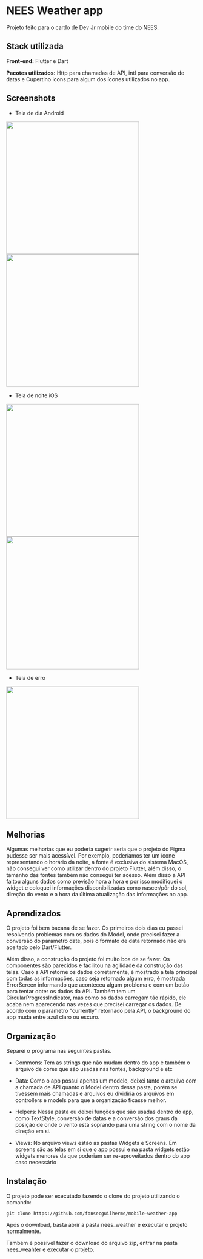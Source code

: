 
# NEES Weather app 

Projeto feito para o cardo de Dev Jr mobile do time do NEES.


## Stack utilizada

**Front-end:** Flutter e Dart

**Pacotes utilizados:** Http para chamadas de API, intl para conversão de datas e Cupertino icons para algum dos ícones utilizados no app.


## Screenshots

* Tela de dia Android
<p float="left">
  <img src="https://github.com/fonsecguilherme/mobile-weather-app/blob/main/nees_weather/screenshots/androidSC01.jpg" width="350" />
  <img src="https://github.com/fonsecguilherme/mobile-weather-app/blob/main/nees_weather/screenshots/androidSC02.jpg" width="350" />
</p>

* Tela de noite iOS
<p float="left">
  <img src="https://github.com/fonsecguilherme/mobile-weather-app/blob/main/nees_weather/screenshots/iosSC01.png" width="350" />
  <img src="https://github.com/fonsecguilherme/mobile-weather-app/blob/main/nees_weather/screenshots/iosSC02.png" width="350" />
</p>

* Tela de erro
<p float="left">
  <img src="https://github.com/fonsecguilherme/mobile-weather-app/blob/main/nees_weather/screenshots/errorSC.png" width="350" />
</p>

## Melhorias

Algumas melhorias que eu poderia sugerir seria que o projeto do Figma pudesse ser mais acessível. Por exemplo, poderíamos ter um ícone representando o horário da noite, a fonte é exclusiva do sistema MacOS, não consegui ver como utilizar dentro do projeto Flutter, além disso, o tamanho das fontes também não consegui ter acesso. Além disso a API faltou alguns dados como previsão hora a hora e por isso modifiquei o widget e coloquei informações disponibilizadas como nascer/pôr do sol, direção do vento e a hora da última atualização das informações no app.


## Aprendizados

O projeto foi bem bacana de se fazer. Os primeiros dois dias eu passei resolvendo problemas com os dados do Model, onde precisei fazer a conversão do parametro date, pois o formato de data retornado não era aceitado pelo Dart/Flutter. 

Além disso, a construção do projeto foi muito boa de se fazer. Os componentes são parecidos e facilitou na agilidade da construção das telas. Caso a API retorne os dados corretamente, é mostrado a tela principal com todas as informações, caso seja retornado algum erro, é mostrada ErrorScreen informando que aconteceu algum problema e com um botão para tentar obter os dados da API. Também tem um CircularProgressIndicator, mas como os dados carregam tão rápido, ele acaba nem aparecendo nas vezes que precisei carregar os dados. De acordo com o parametro "currently" retornado pela API, o background do app muda entre azul claro ou escuro.


## Organização
Separei o programa nas seguintes pastas.

* Commons: Tem as strings que não mudam dentro do app e também o arquivo de cores que são usadas nas fontes, background e etc

* Data: Como o app possui apenas um modelo, deixei tanto o arquivo com a chamada de API quanto o Model dentro dessa pasta, porém se tivessem mais chamadas e arquivos eu dividiria os arquivos em controllers e models para que a organização ficasse melhor.

* Helpers: Nessa pasta eu deixei funções que são usadas dentro do app, como TextStyle, conversão de datas e a conversão dos graus da posição de onde o vento está soprando para uma string com o nome da direção em si.

* Views: No arquivo views estão as pastas Widgets e Screens. Em screens são as telas em si que o app possui e na pasta widgets estão widgets menores da que poderiam ser re-aproveitados dentro do app caso necessário
## Instalação

O projeto pode ser executado fazendo o clone do projeto utilizando o comando:

```
git clone https://github.com/fonsecguilherme/mobile-weather-app
```    
Após o download, basta abrir a pasta nees_weather e executar o projeto normalmente. 

Também é possível fazer o download do arquivo zip, entrar na pasta nees_weahter e executar o projeto. 